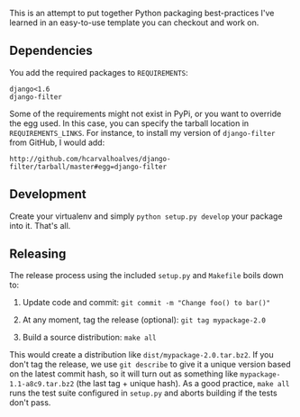 This is an attempt to put together Python packaging best-practices I've learned in an easy-to-use template you can checkout and work on.

## Dependencies

You add the required packages to `REQUIREMENTS`:

```
django<1.6
django-filter
```

Some of the requirements might not exist in PyPi, or you want to override the egg used. In this case, you can specify the tarball location in `REQUIREMENTS_LINKS`. For instance, to install my version of `django-filter` from GitHub, I would add:

```
http://github.com/hcarvalhoalves/django-filter/tarball/master#egg=django-filter
```

## Development

Create your virtualenv and simply `python setup.py develop` your package into it. That's all.

## Releasing

The release process using the included `setup.py` and `Makefile` boils down to:

1. Update code and commit:
`git commit -m "Change foo() to bar()"`

2. At any moment, tag the release (optional):
`git tag mypackage-2.0`

3. Build a source distribution:
`make all`

This would create a distribution like `dist/mypackage-2.0.tar.bz2`. If you don't tag the release, we use `git describe` to give it a unique version based on the latest commit hash, so it will turn out as something like `mypackage-1.1-a8c9.tar.bz2` (the last tag + unique hash). As a good practice, `make all` runs the test suite configured in `setup.py` and aborts building if the tests don't pass.

